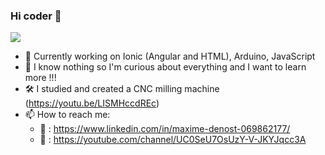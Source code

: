 ### Hi coder 👋

![](https://github-readme-stats.vercel.app/api?username=PepeMax&count_private=true&show_icons=true&theme=merko)

* 🔭 Currently working on Ionic (Angular and HTML), Arduino, JavaScript
* 📖 I know nothing so I'm curious about everything and I want to learn more !!!
* 🛠️ I studied and created a CNC milling machine (https://youtu.be/LISMHccdREc)
* 📫 How to reach me: 
  * :office: : https://www.linkedin.com/in/maxime-denost-069862177/
  * :movie_camera: : https://youtube.com/channel/UC0SeU7OsUzY-V-JKYJqcc3A
